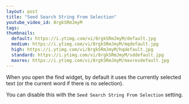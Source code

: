 ```yaml
---
layout: post
title: "Seed Search String From Selection"
youtube_video_id: 8rgkSRmJmyM
tags:
thumbnails:
  default: https://i.ytimg.com/vi/8rgkSRmJmyM/default.jpg
  medium: https://i.ytimg.com/vi/8rgkSRmJmyM/mqdefault.jpg
  high: https://i.ytimg.com/vi/8rgkSRmJmyM/hqdefault.jpg
  standard: https://i.ytimg.com/vi/8rgkSRmJmyM/sddefault.jpg
  maxres: https://i.ytimg.com/vi/8rgkSRmJmyM/maxresdefault.jpg
---
```


When you open the find widget, by default it uses the currently selected text (or the current word if there is no selection).

You can disable this with the `Seed Search String From Selection` setting.
